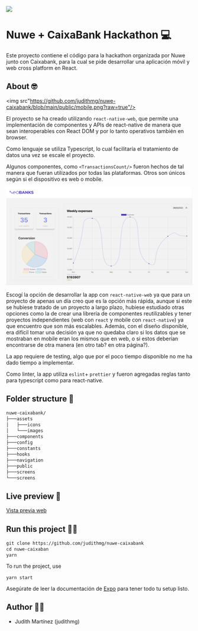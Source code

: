<img src="https://nuwe.io/_next/image?url=%2Flogo_color.png&w=64&q=75"/>


# Nuwe + CaixaBank Hackathon 💻

Este proyecto contiene el código para la hackathon organizada por Nuwe junto con Caixabank, para la cual se pide desarrollar una aplicación móvil y web cross platform en React.

## About 🤓

<img src"https://github.com/judithmg/nuwe-caixabank/blob/main/public/mobile.png?raw=true"/>

El proyecto se ha creado utilizando `react-native-web`, que permite una implementación de componentes y APIs de react-native de manera que sean interoperables con React DOM y por lo tanto operativos también en browser.

Como lenguaje se utiliza Typescript, lo cual facilitaría el tratamiento de datos una vez se escale el proyecto.

Algunos componentes, como `<TransactionsCount/>` fueron hechos de tal manera que fueran utilizados por todas las plataformas. Otros son únicos según si el dispositivo es web o mobile.

<img src="https://github.com/judithmg/nuwe-caixabank/blob/main/public/web.png?raw=true"/>

Escogí la opción de desarrollar la app con `react-native-web` ya que para un proyecto de apenas un día creo que es la opción más rápida, aunque si este se hubiese tratado de un proyecto a largo plazo, hubiese estudiado otras opciones como la de crear una librería de componentes reutilizables y tener proyectos independientes (web con `react` y mobile con `react-native`) ya que encuentro que son más escalables. Además, con el diseño disponible, era difícil tomar una decisión ya que no quedaba claro si los datos que se mostraban en mobile eran los mismos que en web, o si estos deberían encontrarse de otra manera (en otro tab? en otra página?).

La app requiere de testing, algo que por el poco tiempo disponible no me ha dado tiempo a implementar.

Como linter, la app utiliza `eslint`+ `prettier` y fueron agregadas reglas tanto para typescript como para react-native.


## Folder structure 📁
```
nuwe-caixabank/
├───assets      
│   ├───icons   
│   └───images  
├───components  
├───config
├───constants
├───hooks
├───navigation
├───public
├───screens
└───screens
```
## Live preview 📳

[Vista previa web](https://nuwe-summer1.netlify.app)


## Run this project 🏃‍♀️

```
git clone https://github.com/judithmg/nuwe-caixabank
cd nuwe-caixaban
yarn 
```

To run the project, use
```
yarn start
```

Asegúrate de leer la documentación de [Expo](https://docs.expo.dev/) para tener todo tu setup listo.

## Author 👩‍💻

- Judith Martínez (judithmg)
